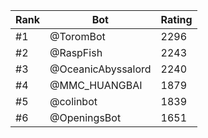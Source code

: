 Rank|Bot|Rating
---|---|---
#1|@ToromBot|2296
#2|@RaspFish|2243
#3|@OceanicAbyssalord|2240
#4|@MMC_HUANGBAI|1879
#5|@colinbot|1839
#6|@OpeningsBot|1651
